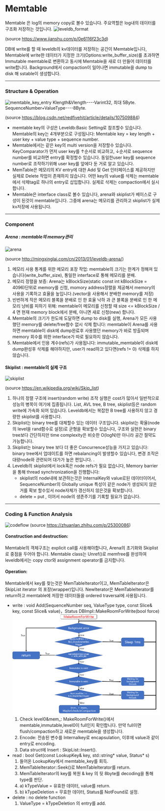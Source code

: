 # Memtable
Memtable 은 log의 memory copy로 볼수 있습니다. 주요역할은 log내의 데이터를 구조화 저장하는 것입니다.
![leveldb_format](https://wiesen.github.io/assets/leveldb-architecture.png)

(source https://www.jianshu.com/p/0e6116f23c3d</font>)

DB에 write를 할 때 leveldb의 kv데이터를 저장하는 공간이 Memtable입니다, Memtable에 write한 데이터가 지정한 크기(Options:write_buffer_size)를 초과하면 Immutable memtable로 변환하고 동시에 Memtable을 새로 더 만들어 데이터를 write합니다. Background에서 compaction이 일어나면 immutable을 dump to disk 해 sstable이 생성합니다.
- - -
### Structure & Operation
![memtable_key_entry](https://img-blog.csdnimg.cn/20200722115037994.png?x-oss-process=image/watermark,type_ZmFuZ3poZW5naGVpdGk,shadow_10,text_aHR0cHM6Ly9ibG9nLmNzZG4ubmV0L3JlZGZpdmVoaXQ=,size_16,color_FFFFFF,t_70)
Klength&Vlength----Varint32, 최대 5Byte. SequenceNumber+ValueType----8Byte.

(source https://blog.csdn.net/redfivehit/article/details/107509884)

* memtable key의 구성은 Leveldb:Basic Setting로 참조할수 있습니다. Memtable의 key는 4개부분으로 구성됩니다: Memtable key = key length + user key + value type + sequence number.
* Memtable에서는 같은 key의 multi version을 저장할수 있습니다. KeyComparator가 먼저 user key를 ↑순서로 비교하고, ↓순서로 sequence number를 비교하면 entry를 확정할수 있습니다. 동일한user key를 sequence number로 조작하기위해 user key를 앞에다 둔 거로 알고 있습니다.
* MemTable은 메모리의 KV entry에 대한 Add 및 Get 인터페이스를 제공하지만 실제로 Delete 작업이 존재하지 않습니다. 어떤 key의 value를 삭제는 memtable에서 삭제tag로 하나의 entry로 삽입합니다. 실제로 삭제는 compaction에서 실시 합니다.
* Memtable은 interface class로 볼수 있습니다, arena와 skiplist가 베이스로 구성이 된것이 memtable입니다. 그중에 arena는 메모리를 관리하고 skiplist가 실제 kv저장에 사용됩니다.
- - -
### Component
##### Arena : memtable의 memory관리
![arena](https://wiesen.github.io/assets/arena.png)

(source http://mingxinglai.com/cn/2013/01/leveldb-arena/)
1. 메모리 사용 통계를 위한 메모리 포장 작업: memtable의 크기는 한계가 정해져 있습니다(write_buffer_size), 통일한 interface로 통해 메모리를 분배.
2. 메모리 정렬을 보증: Arena는 kBlockSize(static const int kBlockSize = 4096)단위로 memory를 신청, momory address정렬을 제공해서 memory의 사용을 기록하고 효율을 높입니다.(vector을 사용해서 분배한 memory를 저장)
3. 빈번하게 작은 메모리 블록을 분배로 인 한 효율 낙하 과 큰 블록을 분배로 인 한 메모리 낭비를 피하기 위해: memtable이 메모리를 신청할 때 size <= kBlockSize / 4 면 현재 memory block에서 분배, 아니면 새로 신청(new) 합니다.
4. Memtable의 크기가 한도에 도달하면 dump to disk를 실행, Arena가 모든 사용했던 memory를 delete/free함수 없시 삭제 합니다: memtable이 Arena를 사용하면 memtable이 disk에 dump완료후 사용했던 memory가 바로 방출되며 memory 회수를 위한 interface가 따로 필요하지 않습니다.
5. Memtable에서 인용 계수(refs)가 사용됩니다: immutable_memtable이 disk에 dump완성후 삭제를 해야하지만, user가 read하고 있다면(refs != 0) 삭제를 하지 않습니다.
#### Skiplist : memtable의 실제 구조
![skiplist](https://upload.wikimedia.org/wikipedia/commons/thumb/2/2c/Skip_list_add_element-en.gif/400px-Skip_list_add_element-en.gif)

(source https://en.wikipedia.org/wiki/Skip_list)
1. 하나의 정렬 구조에 insert(random write) 조작 실행은 cost가 많아서 일반적으로 성능의 병목이 여기에 집중됩니다. List, AVL tree, B tree, skiplist등은 random write에 가속화 되어 있습니다. Leveldb에서는 복잡한 B tree를 사용하지 않고 경량한 skiplist를 사용합니다.
2. Skiplist는 binary tree를 대체할수 있는 데이터 구조입니다. skiplist는 확율(node의 level을 rand함수로 설정)로 균형을 확보할수 있습니다, 구조와 실현은 binary tree보다 간단하지만 time complexity은 비슷한  O(logN)만 아니라 공간 절약도 가능합니다.
3. Skiplist는 binary tree 보다 더 좋은 Concurrence성능을 가지고 있습니다: binary tree에서 업데이트를 하면 rebalancing이 발생할수 있습니다, 변경 조작은 대량node와 관련되어 대가가 높은 편입니다. .
4. Leveldb의 skiplist에서 lock혹은 node refs가 필요 없습니다, Memory barrier을 통해 thread synchronization을 진행합니다: 
   * skiplist의 node내에 보관하는것은 InternalKey와 value로된 데이터이어서, SequenceNumber의 Globally unique 특성이 같은 node가 생성되지 않은거를 확보 할수있서 node자체가 갱신하지 않은것을 확보합니다.
   * delete = put , 이어서 node의 생존주기를 기록할 필요가 없습니다.
  - - -

### Coding & Function Analysis
![codeflow](https://pic2.zhimg.com/v2-867d7b9bb8b7c9584bfeb7b13156b70d_r.jpg)
(source https://zhuanlan.zhihu.com/p/25300086)
#### Construction and destruction:
Memtable의 객체구조는 explicit call를 사용해야합니다, Arena의 초기화와 Skiplist 로 중점을 두어야 합니다. Memtable class는 Unref()로 memfree를 완성하여 leveldb에서는 copy ctor와 assignment operator를 금지합니다.
#### Operation:
Memtable에서 key를 찾는것은 MemTableIterator이고, MemTableIterator은 SkipList iterator 의 포장(wrapper)입니다. NewIterator은 MemTableIterator를 return하고 memtable에 저장한 데이터들을 ordered traversal에 사용됩니다.
* write : void Add(SequenceNumber seq, ValueType type, const Slice& key, const Slice& value)，Status DBImpl::MakeRoomForWrite(bool force)
![makeroomforwrite](https://github.com/arashio1111/arashio1111.GitHub.io/blob/main/2022-09-23%20141330.png?raw=true)
  1. Check level0&mem_: MakeRoomForWrite()에서 memtable,immutable,level0이 full인지 확인합니다.
   만약 full이면 flush/compaction하고 새로운 memtable을 생성합니다.
  2. Encode: 전송된 변수를 Internalkey로 encapsulation, 이후에 value과 같이 entry로 encoding.
  3. Data struct에 Insert : SkipList::Insert().
* read : bool Get(const LookupKey& key, std::string* value, Status* s)
    1. 들어온 LookupKey에서 memtable_key를 회득.
    2. MemTableIterator::Seek()로 MemTableIterator를 return.
    3. MemTableIterator의 key를 복원 & key 의 뒷 8byte를 decoding을 통해 type를 판단.
    4. a) kTypeValue = 유효한 데이터, value를 return.
    5. b) kTypeDeletion = 무효한 데이터, Status를 NotFound로 설정.
* delete : no delete function
    1. ValueType = kTypeDeletion 의 entry를 add.
